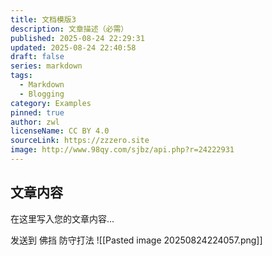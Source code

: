 ```yaml
---
title: 文档模版3
description: 文章描述（必需）
published: 2025-08-24 22:29:31
updated: 2025-08-24 22:40:58
draft: false
series: markdown
tags:
  - Markdown
  - Blogging
category: Examples
pinned: true
author: zwl
licenseName: CC BY 4.0
sourceLink: https://zzzero.site
image: http://www.98qy.com/sjbz/api.php?r=24222931
---
```



## 文章内容

在这里写入您的文章内容...

发送到
佛挡
防守打法
![[Pasted image 20250824224057.png]]